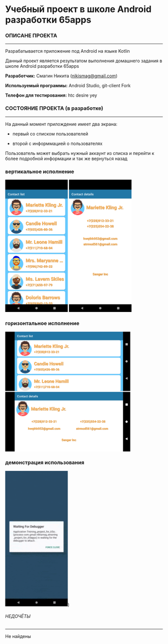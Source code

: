 # Учебный проект в школе Android разработки 65apps

### ОПИСАНЕ ПРОЕКТА
________________
Разрабатывается приложение под Android на языке Kotlin

Данный проект является результатом выполнения домашнего задания в школе Android разработки 65apps

**Разработчик:** Смагин Никита (nikismag@gmail.com)

**Используемый программы:** Android Studio, git-client Fork

**Телефон для тестирования:** htc desire yey


### СОСТОЯНИЕ ПРОЕКТА (в разработке)
________________
На данный момент прилождение имеет два экрана:

* первый со списком пользователей

* второй с информмацией о пользователях

Пользователь может выбрать нужный аккаунт из списка и перейти к более подробной информации и так же вернуться назад

### вертикальное исполнение

<img src="img/User1.png" width="200">
<img src="img/User2.png" width="200">

### горизонтальное исполнение

<img src="img/User3.png" width="400">
<img src="img/User4.png" width="400">

### демонстрация использования

<img src="img/User_gif.gif" width="200">)

###### НЕДОЧЁТЫ
_______________

Не найдены
